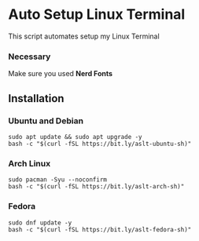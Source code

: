 # Auto Setup Linux Terminal
This script automates setup my Linux Terminal

### Necessary
Make sure you used **Nerd Fonts**

## Installation
### Ubuntu and Debian
```
sudo apt update && sudo apt upgrade -y
bash -c "$(curl -fSL https://bit.ly/aslt-ubuntu-sh)"
```

### Arch Linux
```
sudo pacman -Syu --noconfirm
bash -c "$(curl -fSL https://bit.ly/aslt-arch-sh)"
```

### Fedora
```
sudo dnf update -y
bash -c "$(curl -fSL https://bit.ly/aslt-fedora-sh)"
```
